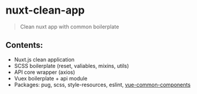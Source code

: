 # nuxt-clean-app

> Clean nuxt app with common boilerplate

## Contents:

* Nuxt.js clean application
* SCSS boilerplate (reset, valiables, mixins, utils)
* API core wrapper (axios)
* Vuex boilerplate + api module
* Packages: pug, scss, style-resources, eslint, [vue-common-components](https://github.com/gkshi/vue-common-components)
